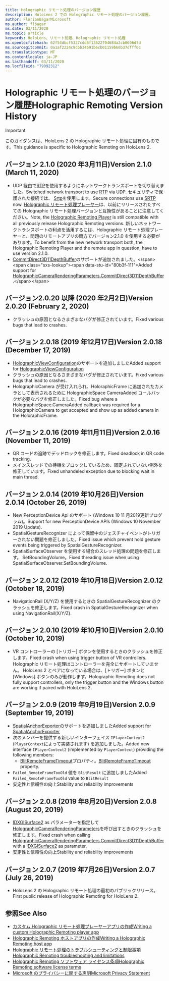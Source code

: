 ```yaml
---
title: Holographic リモート処理のバージョン履歴
description: HoloLens 2 での Holographic リモート処理のバージョン履歴。
author: FlorianBagarMicrosoft
ms.author: flbagar
ms.date: 03/11/2020
ms.topic: article
keywords: HoloLens、リモート処理、Holographic リモート処理
ms.openlocfilehash: 62f54dbcf5327cdd5f13622704684a2cb0606d7d
ms.sourcegitcommit: 0a1af2224c9cbb34591b6cb01159b60b37dfff0c
ms.translationtype: MT
ms.contentlocale: ja-JP
ms.lasthandoff: 03/11/2020
ms.locfileid: "79092312"
---
```

# <a name="holographic-remoting-version-history"></a><span data-ttu-id="80b3f-104">Holographic リモート処理のバージョン履歴</span><span class="sxs-lookup"><span data-stu-id="80b3f-104">Holographic Remoting Version History</span></span>

> [!IMPORTANT]
> <span data-ttu-id="80b3f-105">このガイダンスは、HoloLens 2 の Holographic リモート処理に固有のものです。</span><span class="sxs-lookup"><span data-stu-id="80b3f-105">This guidance is specific to Holographic Remoting on HoloLens 2.</span></span>

## <span data-ttu-id="80b3f-106">バージョン 2.1.0 (2020 年3月11日)<a name="v2.1.0"></a></span><span class="sxs-lookup"><span data-stu-id="80b3f-106">Version 2.1.0 (March 11, 2020) <a name="v2.1.0"></a></span></span>
* <span data-ttu-id="80b3f-107">UDP 経由で[RTP](https://en.wikipedia.org/wiki/Real-time_Transport_Protocol)を使用するようにネットワークトランスポートを切り替えました。</span><span class="sxs-lookup"><span data-stu-id="80b3f-107">Switched network transport to use [RTP](https://en.wikipedia.org/wiki/Real-time_Transport_Protocol) via UDP.</span></span> <span data-ttu-id="80b3f-108">セキュリティで保護された接続では、 [Srtp](https://en.wikipedia.org/wiki/Secure_Real-time_Transport_Protocol)を使用します。</span><span class="sxs-lookup"><span data-stu-id="80b3f-108">Secure connections use [SRTP](https://en.wikipedia.org/wiki/Secure_Real-time_Transport_Protocol) now.</span></span> <span data-ttu-id="80b3f-109">[Holographic リモート処理プレーヤー](holographic-remoting-player.md)は、以前にリリースされたすべての Holographic リモート処理バージョンと互換性があることに注意してください。</span><span class="sxs-lookup"><span data-stu-id="80b3f-109">Note, the [Holographic Remoting Player](holographic-remoting-player.md) is still compatible with all previously release Holographic Remoting versions.</span></span> <span data-ttu-id="80b3f-110">新しいネットワークトランスポートの利点を活用するには、Holographic リモート処理プレーヤーと、問題のリモートアプリの両方でバージョン2.1.0 を使用する必要があります。</span><span class="sxs-lookup"><span data-stu-id="80b3f-110">To benefit from the new network transport both, the Holographic Remoting Player and the remote app in question, have to use version 2.1.0.</span></span>
* <span data-ttu-id="80b3f-111">[CommitDirect3D11DepthBuffer](https://docs.microsoft.com/uwp/api/windows.graphics.holographic.holographiccamerarenderingparameters.commitdirect3d11depthbuffer#Windows_Graphics_Holographic_HolographicCameraRenderingParameters_CommitDirect3D11DepthBuffer_Windows_Graphics_DirectX_Direct3D11_IDirect3DSurface_)のサポートが追加されました。</span><span class="sxs-lookup"><span data-stu-id="80b3f-111">Added support for [HolographicCameraRenderingParameters.CommitDirect3D11DepthBuffer](https://docs.microsoft.com/uwp/api/windows.graphics.holographic.holographiccamerarenderingparameters.commitdirect3d11depthbuffer#Windows_Graphics_Holographic_HolographicCameraRenderingParameters_CommitDirect3D11DepthBuffer_Windows_Graphics_DirectX_Direct3D11_IDirect3DSurface_).</span></span> 

## <span data-ttu-id="80b3f-112">バージョン2.0.20 以降 (2020 年2月2日)<a name="v2.0.20"></a></span><span class="sxs-lookup"><span data-stu-id="80b3f-112">Version 2.0.20 (February 2, 2020) <a name="v2.0.20"></a></span></span>
* <span data-ttu-id="80b3f-113">クラッシュの原因となるさまざまなバグが修正されています。</span><span class="sxs-lookup"><span data-stu-id="80b3f-113">Fixed various bugs that lead to crashes.</span></span>

## <span data-ttu-id="80b3f-114">バージョン 2.0.18 (2019 年12月17日)<a name="v2.0.18"></a></span><span class="sxs-lookup"><span data-stu-id="80b3f-114">Version 2.0.18 (December 17, 2019) <a name="v2.0.18"></a></span></span>
* <span data-ttu-id="80b3f-115">[HolographicViewConfiguration](https://docs.microsoft.com/uwp/api/windows.graphics.holographic.holographicviewconfiguration)のサポートを追加しました</span><span class="sxs-lookup"><span data-stu-id="80b3f-115">Added support for [HolographicViewConfiguration](https://docs.microsoft.com/uwp/api/windows.graphics.holographic.holographicviewconfiguration)</span></span>
* <span data-ttu-id="80b3f-116">クラッシュの原因となるさまざまなバグが修正されています。</span><span class="sxs-lookup"><span data-stu-id="80b3f-116">Fixed various bugs that lead to crashes.</span></span>
* <span data-ttu-id="80b3f-117">HolographicCamera が受け入れられ、HoloraphicFrame に追加されたカメラとして表示されるために HolographicSpace CameraAdded コールバックが必要なバグを修正しました。</span><span class="sxs-lookup"><span data-stu-id="80b3f-117">Fixed bug where a HolographicSpace.CameraAdded callback was required for a HolographicCamera to get accepted and show up as added camera in the HoloraphicFrame.</span></span>

## <span data-ttu-id="80b3f-118">バージョン 2.0.16 (2019 年11月11日)<a name="2.0.16"></a></span><span class="sxs-lookup"><span data-stu-id="80b3f-118">Version 2.0.16 (November 11, 2019) <a name="2.0.16"></a></span></span>
* <span data-ttu-id="80b3f-119">QR コードの追跡でデッドロックを修正します。</span><span class="sxs-lookup"><span data-stu-id="80b3f-119">Fixed deadlock in QR code tracking.</span></span>
* <span data-ttu-id="80b3f-120">メインスレッドでの待機をブロックしているため、固定されていない例外を修正しています。</span><span class="sxs-lookup"><span data-stu-id="80b3f-120">Fixed unhandeled exception due to blocking wait in main thread.</span></span>

## <span data-ttu-id="80b3f-121">バージョン 2.0.14 (2019 年10月26日)<a name="v2.0.14"></a></span><span class="sxs-lookup"><span data-stu-id="80b3f-121">Version 2.0.14 (October 26, 2019) <a name="v2.0.14"></a></span></span>
* <span data-ttu-id="80b3f-122">New PerceptionDevice Api のサポート (Windows 10 11 月2019更新プログラム)。</span><span class="sxs-lookup"><span data-stu-id="80b3f-122">Support for new PerceptionDevice APIs (Windows 10 November 2019 Update).</span></span>
* <span data-ttu-id="80b3f-123">SpatialGestureRecognizer によって保留中のジェスチャイベントがトリガーされない問題を修正しました。</span><span class="sxs-lookup"><span data-stu-id="80b3f-123">Fixed issue which prevent hold gesture events being triggered by SpatialGestureRecognizer.</span></span>
* <span data-ttu-id="80b3f-124">SpatialSurfaceObserver を使用する場合のスレッド処理の問題を修正します。 SetBoundingVolume。</span><span class="sxs-lookup"><span data-stu-id="80b3f-124">Fixed threading issue when using SpatialSurfaceObserver.SetBoundingVolume.</span></span>

## <span data-ttu-id="80b3f-125">バージョン 2.0.12 (2019 年10月18日)<a name="v2.0.12"></a></span><span class="sxs-lookup"><span data-stu-id="80b3f-125">Version 2.0.12 (October 18, 2019) <a name="v2.0.12"></a></span></span>
* <span data-ttu-id="80b3f-126">NavigationRail (X/Y/Z) を使用するときの SpatialGestureRecognizer のクラッシュを修正します。</span><span class="sxs-lookup"><span data-stu-id="80b3f-126">Fixed crash in SpatialGestureRecognizer when using NavigationRail(X/Y/Z).</span></span>

## <span data-ttu-id="80b3f-127">バージョン 2.0.10 (2019 年10月10日)<a name="v2.0.10"></a></span><span class="sxs-lookup"><span data-stu-id="80b3f-127">Version 2.0.10 (October 10, 2019) <a name="v2.0.10"></a></span></span>
* <span data-ttu-id="80b3f-128">VR コントローラーの [トリガー] ボタンを使用するときのクラッシュを修正します。</span><span class="sxs-lookup"><span data-stu-id="80b3f-128">Fixed crash when using trigger button of VR controllers.</span></span> <span data-ttu-id="80b3f-129">Holographic リモート処理はコントローラーを完全にサポートしていません。 HoloLens 2 とペアになっている場合は、[トリガー] ボタンと [Windows] ボタンのみが動作します。</span><span class="sxs-lookup"><span data-stu-id="80b3f-129">Holographic Remoting does not fully support controllers, only the trigger button and the Windows button are working if paired with HoloLens 2.</span></span>

## <span data-ttu-id="80b3f-130">バージョン 2.0.9 (2019 年9月19日)<a name="v2.0.9"></a></span><span class="sxs-lookup"><span data-stu-id="80b3f-130">Version 2.0.9 (September 19, 2019) <a name="v2.0.9"></a></span></span>
* <span data-ttu-id="80b3f-131">[SpatialAnchorExporter](https://docs.microsoft.com/uwp/api/windows.perception.spatial.spatialanchorexporter)のサポートを追加しました</span><span class="sxs-lookup"><span data-stu-id="80b3f-131">Added support for [SpatialAnchorExporter](https://docs.microsoft.com/uwp/api/windows.perception.spatial.spatialanchorexporter)</span></span>
* <span data-ttu-id="80b3f-132">次のメンバーを提供する新しいインターフェイス ```IPlayerContext2``` (```PlayerContext```によって実装されます) を追加しました。</span><span class="sxs-lookup"><span data-stu-id="80b3f-132">Added new interface ```IPlayerContext2``` (implemented by ```PlayerContext```) providing the following members:</span></span>
  - <span data-ttu-id="80b3f-133">[BlitRemoteFrameTimeout](holographic-remoting-create-player.md#BlitRemoteFrameTimeout)プロパティ。</span><span class="sxs-lookup"><span data-stu-id="80b3f-133">[BlitRemoteFrameTimeout](holographic-remoting-create-player.md#BlitRemoteFrameTimeout)  property.</span></span>
* <span data-ttu-id="80b3f-134">```Failed_RemoteFrameTooOld``` 値を ```BlitResult``` に追加しました</span><span class="sxs-lookup"><span data-stu-id="80b3f-134">Added ```Failed_RemoteFrameTooOld``` value to ```BlitResult```</span></span>
* <span data-ttu-id="80b3f-135">安定性と信頼性の向上</span><span class="sxs-lookup"><span data-stu-id="80b3f-135">Stability and reliability improvements</span></span>

## <span data-ttu-id="80b3f-136">バージョン 2.0.8 (2019 年8月20日)<a name="v2.0.8"></a></span><span class="sxs-lookup"><span data-stu-id="80b3f-136">Version 2.0.8 (August 20, 2019) <a name="v2.0.8"></a></span></span>

* <span data-ttu-id="80b3f-137">[IDXGISurface2](https://docs.microsoft.com/windows/win32/api/dxgi1_2/nn-dxgi1_2-idxgisurface2) as パラメーターを指定して[HolographicCameraRenderingParameters](https://docs.microsoft.com/uwp/api/windows.graphics.holographic.holographiccamerarenderingparameters.commitdirect3d11depthbuffer)を呼び出すときのクラッシュを修正します。</span><span class="sxs-lookup"><span data-stu-id="80b3f-137">Fixed crash when calling [HolographicCameraRenderingParameters.CommitDirect3D11DepthBuffer](https://docs.microsoft.com/uwp/api/windows.graphics.holographic.holographiccamerarenderingparameters.commitdirect3d11depthbuffer) with a [IDXGISurface2](https://docs.microsoft.com/windows/win32/api/dxgi1_2/nn-dxgi1_2-idxgisurface2) as parameter.</span></span>
* <span data-ttu-id="80b3f-138">安定性と信頼性の向上</span><span class="sxs-lookup"><span data-stu-id="80b3f-138">Stability and reliability improvements</span></span>

## <span data-ttu-id="80b3f-139">バージョン 2.0.7 (2019 年7月26日)<a name="v2.0.7"></a></span><span class="sxs-lookup"><span data-stu-id="80b3f-139">Version 2.0.7 (July 26, 2019) <a name="v2.0.7"></a></span></span>

* <span data-ttu-id="80b3f-140">HoloLens 2 の Holographic リモート処理の最初のパブリックリリース。</span><span class="sxs-lookup"><span data-stu-id="80b3f-140">First public release of Holographic Remoting for HoloLens 2.</span></span>

## <a name="see-also"></a><span data-ttu-id="80b3f-141">参照</span><span class="sxs-lookup"><span data-stu-id="80b3f-141">See Also</span></span>
* [<span data-ttu-id="80b3f-142">カスタム Holographic リモート処理プレーヤーアプリの作成</span><span class="sxs-lookup"><span data-stu-id="80b3f-142">Writing a custom Holographic Remoting player app</span></span>](holographic-remoting-create-player.md)
* [<span data-ttu-id="80b3f-143">Holographic Remoting ホストアプリの作成</span><span class="sxs-lookup"><span data-stu-id="80b3f-143">Writing a Holographic Remoting host app</span></span>](holographic-remoting-create-host.md)
* [<span data-ttu-id="80b3f-144">Holographic リモート処理のトラブルシューティングと制限事項</span><span class="sxs-lookup"><span data-stu-id="80b3f-144">Holographic Remoting troubleshooting and limitations</span></span>](holographic-remoting-troubleshooting.md)
* [<span data-ttu-id="80b3f-145">Holographic Remoting ソフトウェア ライセンス条項</span><span class="sxs-lookup"><span data-stu-id="80b3f-145">Holographic Remoting software license terms</span></span>](https://docs.microsoft.com/legal/mixed-reality/microsoft-holographic-remoting-software-license-terms)
* [<span data-ttu-id="80b3f-146">Microsoft のプライバシーに関する声明</span><span class="sxs-lookup"><span data-stu-id="80b3f-146">Microsoft Privacy Statement</span></span>](https://go.microsoft.com/fwlink/?LinkId=521839)
